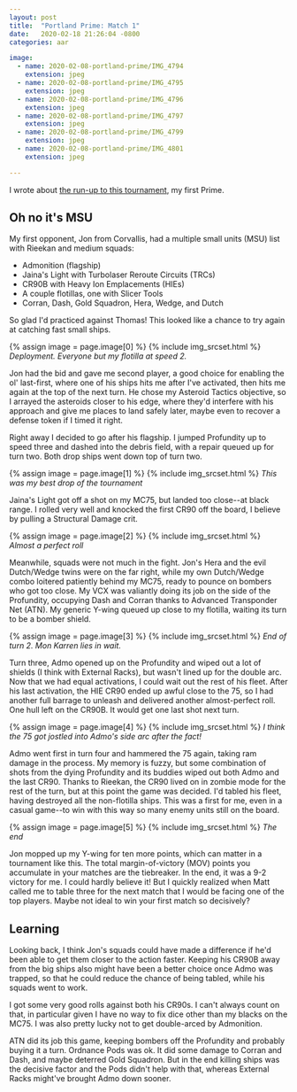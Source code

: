 ```yaml
---
layout: post
title:  "Portland Prime: Match 1"
date:   2020-02-18 21:26:04 -0800
categories: aar

image:
  - name: 2020-02-08-portland-prime/IMG_4794
    extension: jpeg
  - name: 2020-02-08-portland-prime/IMG_4795
    extension: jpeg
  - name: 2020-02-08-portland-prime/IMG_4796
    extension: jpeg
  - name: 2020-02-08-portland-prime/IMG_4797
    extension: jpeg
  - name: 2020-02-08-portland-prime/IMG_4799
    extension: jpeg
  - name: 2020-02-08-portland-prime/IMG_4801
    extension: jpeg

---
```


I wrote about [the run-up to this tournament]({{site.baseurl}}/aar/2020/02/18/portland-prime.html), my first Prime.

## Oh no it's MSU

My first opponent, Jon from Corvallis, had a multiple small units (MSU) list with Rieekan and medium squads:
- Admonition (flagship)
- Jaina's Light with Turbolaser Reroute Circuits (TRCs)
- CR90B with Heavy Ion Emplacements (HIEs)
- A couple flotillas, one with Slicer Tools
- Corran, Dash, Gold Squadron, Hera, Wedge, and Dutch

So glad I'd practiced against Thomas! This looked like a chance to try again at catching fast small ships.

{% assign image = page.image[0] %}
{% include img_srcset.html %}
_Deployment. Everyone but my flotilla at speed 2._

Jon had the bid and gave me second player, a good choice for enabling the ol' last-first, where one of his ships hits me after I've activated, then hits me again at the top of the next turn. He chose my Asteroid Tactics objective, so I arrayed the asteroids closer to his edge, where they'd interfere with his approach and give me places to land safely later, maybe even to recover a defense token if I timed it right.

Right away I decided to go after his flagship. I jumped Profundity up to speed three and dashed into the debris field, with a repair queued up for turn two. Both drop ships went down top of turn two.

{% assign image = page.image[1] %}
{% include img_srcset.html %}
_This was my best drop of the tournament_

Jaina's Light got off a shot on my MC75, but landed too close--at black range. I rolled very well and knocked the first CR90 off the board, I believe by pulling a Structural Damage crit.

{% assign image = page.image[2] %}
{% include img_srcset.html %}
_Almost a perfect roll_

Meanwhile, squads were not much in the fight. Jon's Hera and the evil Dutch/Wedge twins were on the far right, while my own Dutch/Wedge combo loitered patiently behind my MC75, ready to pounce on bombers who got too close. My VCX was valiantly doing its job on the side of the Profundity, occupying Dash and Corran thanks to Advanced Transponder Net (ATN). My generic Y-wing queued up close to my flotilla, waiting its turn to be a bomber shield.

{% assign image = page.image[3] %}
{% include img_srcset.html %}
_End of turn 2. Mon Karren lies in wait._

Turn three, Admo opened up on the Profundity and wiped out a lot of shields (I think with External Racks), but wasn't lined up for the double arc. Now that we had equal activations, I could wait out the rest of his fleet. After his last activation, the HIE CR90 ended up awful close to the 75, so I had another full barrage to unleash and delivered another almost-perfect roll. One hull left on the CR90B. It would get one last shot next turn.

{% assign image = page.image[4] %}
{% include img_srcset.html %}
_I think the 75 got jostled into Admo's side arc after the fact!_

Admo went first in turn four and hammered the 75 again, taking ram damage in the process. My memory is fuzzy, but some combination of shots from the dying Profundity and its buddies wiped out both Admo and the last CR90. Thanks to Rieekan, the CR90 lived on in zombie mode for the rest of the turn, but at this point the game was decided. I'd tabled his fleet, having destroyed all the non-flotilla ships. This was a first for me, even in a casual game--to win with this way so many enemy units still on the board.

{% assign image = page.image[5] %}
{% include img_srcset.html %}
_The end_

Jon mopped up my Y-wing for ten more points, which can matter in a tournament like this. The total margin-of-victory (MOV) points you accumulate in your matches are the tiebreaker. In the end, it was a 9-2 victory for me. I could hardly believe it! But I quickly realized when Matt called me to table three for the next match that I would be facing one of the top players. Maybe not ideal to win your first match so decisively?

## Learning

Looking back, I think Jon's squads could have made a difference if he'd been able to get them closer to the action faster. Keeping his CR90B away from the big ships also might have been a better choice once Admo was trapped, so that he could reduce the chance of being tabled, while his squads went to work.

I got some very good rolls against both his CR90s. I can't always count on that, in particular given I have no way to fix dice other than my blacks on the MC75. I was also pretty lucky not to get double-arced by Admonition.

ATN did its job this game, keeping bombers off the Profundity and probably buying it a turn. Ordnance Pods was ok. It did some damage to Corran and Dash, and maybe deterred Gold Squadron. But in the end killing ships was the decisive factor and the Pods didn't help with that, whereas External Racks might've brought Admo down sooner.
